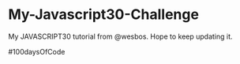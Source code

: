# My-Javascript30-Challenge

My JAVASCRIPT30 tutorial from @wesbos. Hope to keep updating it.

#100daysOfCode
